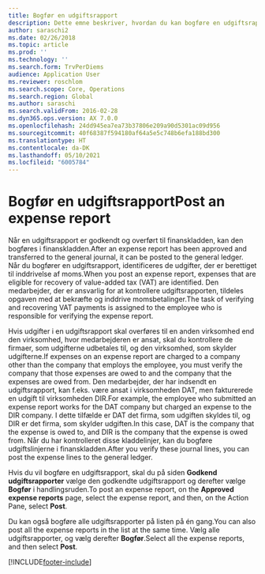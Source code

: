 ```yaml
---
title: Bogfør en udgiftsrapport
description: Dette emne beskriver, hvordan du kan bogføre en udgiftsrapport i finanskladden.
author: saraschi2
ms.date: 02/26/2018
ms.topic: article
ms.prod: ''
ms.technology: ''
ms.search.form: TrvPerDiems
audience: Application User
ms.reviewer: roschlom
ms.search.scope: Core, Operations
ms.search.region: Global
ms.author: saraschi
ms.search.validFrom: 2016-02-28
ms.dyn365.ops.version: AX 7.0.0
ms.openlocfilehash: 24dd945ea7ea73b37806e209a90d5301ac09d956
ms.sourcegitcommit: 40f68387f594180af64a5e5c748b6efa188bd300
ms.translationtype: HT
ms.contentlocale: da-DK
ms.lasthandoff: 05/10/2021
ms.locfileid: "6005784"
---
```

# <a name="post-an-expense-report"></a><span data-ttu-id="2fa03-103">Bogfør en udgiftsrapport</span><span class="sxs-lookup"><span data-stu-id="2fa03-103">Post an expense report</span></span>

<span data-ttu-id="2fa03-104">Når en udgiftsrapport er godkendt og overført til finanskladden, kan den bogføres i finanskladden.</span><span class="sxs-lookup"><span data-stu-id="2fa03-104">After an expense report has been approved and transferred to the general journal, it can be posted to the general ledger.</span></span> <span data-ttu-id="2fa03-105">Når du bogfører en udgiftsrapport, identificeres de udgifter, der er berettiget til inddrivelse af moms.</span><span class="sxs-lookup"><span data-stu-id="2fa03-105">When you post an expense report, expenses that are eligible for recovery of value-added tax (VAT) are identified.</span></span> <span data-ttu-id="2fa03-106">Den medarbejder, der er ansvarlig for at kontrollere udgiftsrapporten, tildeles opgaven med at bekræfte og inddrive momsbetalinger.</span><span class="sxs-lookup"><span data-stu-id="2fa03-106">The task of verifying and recovering VAT payments is assigned to the employee who is responsible for verifying the expense report.</span></span>

<span data-ttu-id="2fa03-107">Hvis udgifter i en udgiftsrapport skal overføres til en anden virksomhed end den virksomhed, hvor medarbejderen er ansat, skal du kontrollere de firmaer, som udgifterne udbetales til, og den virksomhed, som skylder udgifterne.</span><span class="sxs-lookup"><span data-stu-id="2fa03-107">If expenses on an expense report are charged to a company other than the company that employs the employee, you must verify the company that those expenses are owed to and the company that the expenses are owed from.</span></span> <span data-ttu-id="2fa03-108">Den medarbejder, der har indsendt en udgiftsrapport, kan f.eks. være ansat i virksomheden DAT, men fakturerede en udgift til virksomheden DIR.</span><span class="sxs-lookup"><span data-stu-id="2fa03-108">For example, the employee who submitted an expense report works for the DAT company but charged an expense to the DIR company.</span></span> <span data-ttu-id="2fa03-109">I dette tilfælde er DAT det firma, som udgiften skyldes til, og DIR er det firma, som skylder udgiften.</span><span class="sxs-lookup"><span data-stu-id="2fa03-109">In this case, DAT is the company that the expense is owed to, and DIR is the company that the expense is owed from.</span></span> <span data-ttu-id="2fa03-110">Når du har kontrolleret disse kladdelinjer, kan du bogføre udgiftslinjerne i finanskladden.</span><span class="sxs-lookup"><span data-stu-id="2fa03-110">After you verify these journal lines, you can post the expense lines to the general ledger.</span></span>

<span data-ttu-id="2fa03-111">Hvis du vil bogføre en udgiftsrapport, skal du på siden **Godkend udgiftsrapporter** vælge den godkendte udgiftsrapport og derefter vælge **Bogfør** i handlingsruden.</span><span class="sxs-lookup"><span data-stu-id="2fa03-111">To post an expense report, on the **Approved expense reports** page, select the expense report, and then, on the Action Pane, select **Post**.</span></span>

<span data-ttu-id="2fa03-112">Du kan også bogføre alle udgiftsrapporter på listen på én gang.</span><span class="sxs-lookup"><span data-stu-id="2fa03-112">You can also post all the expense reports in the list at the same time.</span></span> <span data-ttu-id="2fa03-113">Vælg alle udgiftsrapporter, og vælg derefter **Bogfør**.</span><span class="sxs-lookup"><span data-stu-id="2fa03-113">Select all the expense reports, and then select **Post**.</span></span>


[!INCLUDE[footer-include](../includes/footer-banner.md)]